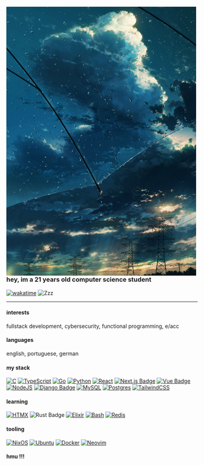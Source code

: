 <p float="left">
  <img src="https://github.com/matheus-hrm/matheus-hrm/blob/d47a3e20117903a00bb11d0069be00346530eff3/rain.jpg" width="500" align="left">
</p>

### hey, im a 21 years old computer science student 

[![wakatime](https://wakatime.com/badge/user/c1054241-c005-4f30-bee2-f1689db4f8f4.svg)](https://wakatime.com/@c1054241-c005-4f30-bee2-f1689db4f8f4)
<img src="https://raw.githubusercontent.com/Tarikul-Islam-Anik/Animated-Fluent-Emojis/master/Emojis/Smilies/Zzz.png" alt="Zzz" width="25" height="25" />

---
#### interests
fullstack development, cybersecurity, functional programming, e/acc
#### languages
english, portuguese, german 

#### my stack 
[![C](https://img.shields.io/badge/C-00599C?logo=c&logoColor=white)](#)
[![TypeScript](https://img.shields.io/badge/TypeScript-3178C6?logo=typescript&logoColor=fff)](#)
[![Go](https://img.shields.io/badge/Go-%2300ADD8.svg?&logo=go&logoColor=white)](#)
[![Python](https://img.shields.io/badge/Python-3776AB?logo=python&logoColor=fff)](#)
[![React](https://img.shields.io/badge/React-%2320232a.svg?logo=react&logoColor=%2361DAFB)](#)
[![Next.js Badge](https://img.shields.io/badge/next.js-black?style=flat&logo=next.js&logoColor=white)](https://nextjs.org/)
[![Vue Badge](https://img.shields.io/badge/vue.js-black?style=flat&logo=vue.js&logoColor=4FC08D)](https://vuejs.org/)
[![NodeJS](https://img.shields.io/badge/Node.js-6DA55F?logo=node.js&logoColor=white)](#)
[![Django Badge](https://img.shields.io/badge/django-6DA55F?style=flat&logo=django&logoColor=092E20)]()
[![MySQL](https://img.shields.io/badge/MySQL-4479A1?logo=mysql&logoColor=fff)]()
[![Postgres](https://img.shields.io/badge/Postgres-%23316192.svg?logo=postgresql&logoColor=white)](#)
[![TailwindCSS](https://img.shields.io/badge/Tailwind%20CSS-%2338B2AC.svg?logo=tailwind-css&logoColor=white)](#)

#### learning
[![HTMX](https://img.shields.io/badge/HTMX-36C?logo=htmx&logoColor=fff)](#)
![Rust Badge](https://img.shields.io/badge/rust-%23000000.svg?-style=flat&logo=rust&logoColor=white)
[![Elixir](https://img.shields.io/badge/Elixir-%234B275F.svg?&logo=elixir&logoColor=white)](#)
[![Bash](https://img.shields.io/badge/Bash-4EAA25?logo=gnubash&logoColor=fff)](#)
[![Redis](https://img.shields.io/badge/Redis-%23DD0031.svg?logo=redis&logoColor=white)](#)

#### tooling 

[![NixOS](https://img.shields.io/badge/NixOS-5277C3?logo=nixos&logoColor=fff)](#)
[![Ubuntu](https://img.shields.io/badge/Ubuntu-E95420?logo=ubuntu&logoColor=white)](#)
[![Docker](https://img.shields.io/badge/Docker-2496ED?logo=docker&logoColor=fff)](#)
[![Neovim](https://img.shields.io/badge/Neovim-57A143?logo=neovim&logoColor=fff)](#)

#### hmu !!!
